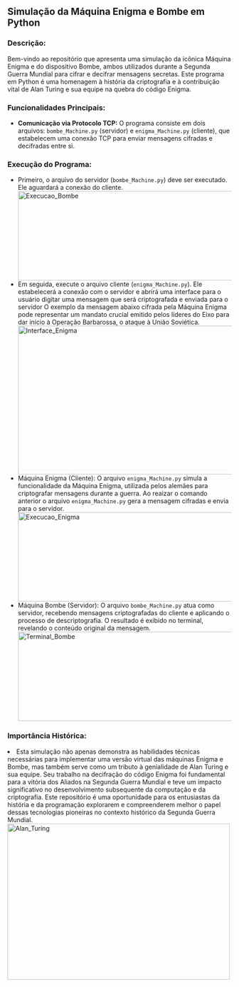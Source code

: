 
<!DOCTYPE html>
<html lang="pt">
<head>
    <meta charset="UTF-8">
    <meta name="viewport" content="width=device-width, initial-scale=1.0">
</head>
 
<body>
    <h2> Simulação da Máquina Enigma e Bombe em Python </h2>
    <h3>Descrição:</h3>
    <p>
    Bem-vindo ao repositório que apresenta uma simulação da icônica Máquina Enigma e do dispositivo Bombe, ambos utilizados durante a Segunda Guerra Mundial para cifrar e decifrar mensagens secretas. Este 
    programa em Python é uma homenagem à história da criptografia e à contribuição vital de Alan Turing e sua equipe na quebra do código Enigma.     
    </p>
    <h3>Funcionalidades Principais:</h3>
    <ul>
        <li>
            <strong>Comunicação via Protocolo TCP:</strong> O programa consiste em dois arquivos: <code>bombe_Machine.py</code> (servidor) e <code>enigma_Machine.py</code> (cliente), que estabelecem uma conexão TCP para enviar mensagens cifradas e decifradas entre si.
        </li>
    </ul>
     <h3>Execução do Programa:</h3>
    <ul>
    <li>  
    Primeiro, o arquivo do servidor (<code>bombe_Machine.py</code>) deve ser executado. Ele aguardará a conexão do cliente.
    </li>
     <div>
      <img src="https://github.com/arybytes/Simulador_Turing/assets/165725554/aa39e895-5bf6-4ef0-972e-3f93781d926f" width="500" height="200" alt="Execucao_Bombe">
        </div>
    <li>
    Em seguida, execute o arquivo cliente (<code>enigma_Machine.py</code>). Ele estabelecerá a conexão com o servidor e abrirá uma interface para o usuário digitar uma mensagem que será criptografada e               enviada para o servidor
    O exemplo da mensagem abaixo cifrada pela Máquina Enigma pode representar um mandato crucial emitido pelos líderes do Eixo para dar início à Operação Barbarossa, o ataque à União Soviética.  
          <div aling="center">
      <img src="https://github.com/arybytes/Simulador_Turing/assets/165725554/f94286dd-6219-472d-8a9e-eaa3db9a768b" width="500" height="333" alt="Interface_Enigma"/>
        </div>
     </li>
    <li>
    Máquina Enigma (Cliente): O arquivo <code>enigma_Machine.py</code> simula a funcionalidade da Máquina Enigma, utilizada pelos alemães para criptografar mensagens durante a guerra. Ao reaizar o comando 
    anterior o arquivo <code>enigma_Machine.py</code> gera a mensagem cifradas e envia para o servidor.
         <div aling="center">
      <img src="https://github.com/arybytes/Simulador_Turing/assets/165725554/3b03f6ba-6840-48f8-8fd3-df28b88d99fd" width="500" height="200" alt="Execucao_Enigma"/>
        </div>
    </li>
    <li>
    Máquina Bombe (Servidor):  O arquivo <code>bombe_Machine.py</code> atua como servidor, recebendo mensagens criptografadas do cliente e aplicando o processo de descriptografia. O resultado é exibido no 
    terminal, revelando o conteúdo original da mensagem.
         <div aling="center">
      <img src="https://github.com/arybytes/Simulador_Turing/assets/165725554/929975e8-4443-4fd1-ac9c-434508094c57" width="500" height="200" alt="Terminal_Bombe"/>
        </div>
    </li>
   </ul>
    <h3>Importância Histórica:</h3>
   <li> Esta simulação não apenas demonstra as habilidades técnicas necessárias para implementar uma versão virtual das máquinas Enigma e Bombe, mas também serve como um tributo à genialidade de Alan Turing e sua 
   equipe. Seu trabalho na decifração do código Enigma foi fundamental para a vitória dos Aliados na Segunda Guerra Mundial e teve um impacto significativo no desenvolvimento subsequente da computação e da 
   criptografia.
   Este repositório é uma oportunidade para os entusiastas da história e da programação explorarem e compreenderem melhor o papel dessas tecnologias pioneiras no contexto histórico da Segunda Guerra Mundial.
       <div aling="center">
      <img src="https://github.com/arybytes/Simulador_Turing/assets/165725554/24e51687-8328-4a9f-8589-ccaa3a6c9b8e" width="500" height="350" alt="Alan_Turing"/>
    </div>
 </li>

</body>
